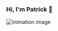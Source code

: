 ### Hi, I'm Patrick 👋

<img src="https://img.freepik.com/free-vector/vector-cartoon-background-overtime-police-department-private-detective-night-dark-room-with-desk-computer-chair-client-interior-cabinet-investigation-moonlight-from-window_33099-1301.jpg?size=626&ext=jpg&ga=GA1.1.1838044186.1671640621" alt="inimation image">
<p I'm a passionate full-stack Developer who love to build very cool software to make people's life easier.I like experimenting with new technologies, building small projects, and occassionally joining hackerank. ✨ 
🌱 I’m currently looking for new opportunities
📫 How to reach me: patrickkeita80@yahoo.com></p>
